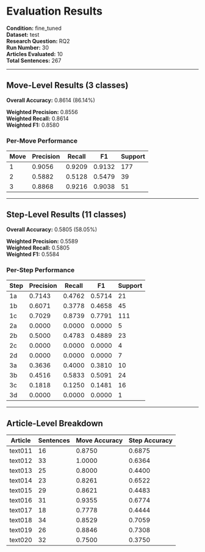 # Evaluation Results

**Condition:** fine_tuned  
**Dataset:** test  
**Research Question:** RQ2  
**Run Number:** 30  
**Articles Evaluated:** 10  
**Total Sentences:** 267  

---

## Move-Level Results (3 classes)

**Overall Accuracy:** 0.8614 (86.14%)  

**Weighted Precision:** 0.8556  
**Weighted Recall:** 0.8614  
**Weighted F1:** 0.8580  

### Per-Move Performance

| Move | Precision | Recall | F1 | Support |
|------|-----------|--------|----|---------|
| 1 | 0.9056 | 0.9209 | 0.9132 | 177 |
| 2 | 0.5882 | 0.5128 | 0.5479 | 39 |
| 3 | 0.8868 | 0.9216 | 0.9038 | 51 |

---

## Step-Level Results (11 classes)

**Overall Accuracy:** 0.5805 (58.05%)  

**Weighted Precision:** 0.5589  
**Weighted Recall:** 0.5805  
**Weighted F1:** 0.5584  

### Per-Step Performance

| Step | Precision | Recall | F1 | Support |
|------|-----------|--------|----|---------|
| 1a | 0.7143 | 0.4762 | 0.5714 | 21 |
| 1b | 0.6071 | 0.3778 | 0.4658 | 45 |
| 1c | 0.7029 | 0.8739 | 0.7791 | 111 |
| 2a | 0.0000 | 0.0000 | 0.0000 | 5 |
| 2b | 0.5000 | 0.4783 | 0.4889 | 23 |
| 2c | 0.0000 | 0.0000 | 0.0000 | 4 |
| 2d | 0.0000 | 0.0000 | 0.0000 | 7 |
| 3a | 0.3636 | 0.4000 | 0.3810 | 10 |
| 3b | 0.4516 | 0.5833 | 0.5091 | 24 |
| 3c | 0.1818 | 0.1250 | 0.1481 | 16 |
| 3d | 0.0000 | 0.0000 | 0.0000 | 1 |

---

## Article-Level Breakdown

| Article | Sentences | Move Accuracy | Step Accuracy |
|---------|-----------|---------------|---------------|
| text011 | 16 | 0.8750 | 0.6875 |
| text012 | 33 | 1.0000 | 0.6364 |
| text013 | 25 | 0.8000 | 0.4400 |
| text014 | 23 | 0.8261 | 0.6522 |
| text015 | 29 | 0.8621 | 0.4483 |
| text016 | 31 | 0.9355 | 0.6774 |
| text017 | 18 | 0.7778 | 0.4444 |
| text018 | 34 | 0.8529 | 0.7059 |
| text019 | 26 | 0.8846 | 0.7308 |
| text020 | 32 | 0.7500 | 0.3750 |
